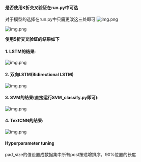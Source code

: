 #### 是否使用K折交叉验证在run.py中可选  
对于模型的选择在run.py中只需更改这三处即可
![img.png](Bert_RCNN_Pytorch/dataSet/pic/pic1.png)

![img.png](Bert_RCNN_Pytorch/dataSet/pic/pic2.png)



**使用5折交叉验证的结果如下** 

#### 1. LSTM的结果:
![img.png](Bert_RCNN_Pytorch/dataSet/pic/LSTM_result.png)
#### 2. 双向LSTM(Bidirectional LSTM)
![img.png](Bert_RCNN_Pytorch/dataSet/pic/Bi-LSTM.png)
#### 3. SVM的结果(直接运行SVM_classify.py即可):
![img.png](Bert_RCNN_Pytorch/dataSet/pic/SVM_result.png)
#### 4. TextCNN的结果:
![img.png](Bert_RCNN_Pytorch/dataSet/pic/TextCNN_result.png)


#### Hyperparameter tuning
pad_size的值设置成数据集中所有post按递增排序，90%位置的长度

